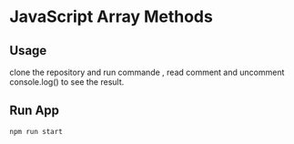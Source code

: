 # JavaScript Array Methods

## Usage

clone the repository and run commande , read comment and uncomment console.log() to see the result.

## Run App

`npm run start`
